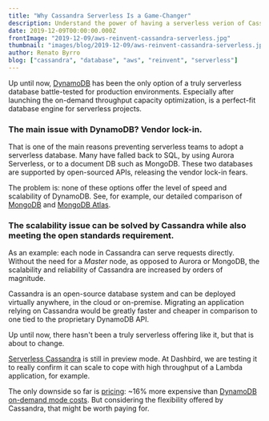 ```yaml
---
title: "Why Cassandra Serverless Is a Game-Changer"
description: Understand the power of having a serverless verion of Cassandra managed by AWS
date: 2019-12-09T00:00:00.000Z
frontImage: "2019-12-09/aws-reinvent-cassandra-serverless.jpg"
thumbnail: "images/blog/2019-12-09/aws-reinvent-cassandra-serverless.jpg"
author: Renato Byrro
blog: ["cassandra", "database", "aws", "reinvent", "serverless"]
---
```


Up until now, [DynamoDB](https://dashbird.io/knowledge-base/dynamodb/overview-and-main-concepts/?utm_source=dashbird-site&utm_medium=blog&utm_campaign=reinvent&utm_content=cassandra-serverless) has been the only option of a truly serverless database battle-tested for production environments. Especially after launching the on-demand throughput capacity optimization, is a perfect-fit database engine for serverless projects.

### The main issue with DynamoDB? **Vendor lock-in**.

That is one of the main reasons preventing serverless teams to adopt a serverless database. Many have falled back to SQL, by using Aurora Serverless, or to a document DB such as MongoDB. These two databases are supported by open-sourced APIs, releasing the vendor lock-in fears.

The problem is: none of these options offer the level of speed and scalability of DynamoDB. See, for example, our detailed comparison of [MongoDB](https://dashbird.io/knowledge-base/dynamodb/dynamodb-vs-mongodb/?utm_source=dashbird-site&utm_medium=blog&utm_campaign=reinvent&utm_content=cassandra-serverless) and [MongoDB Atlas](https://dashbird.io/knowledge-base/dynamodb/dynamodb-vs-mongo-atlas/?utm_source=dashbird-site&utm_medium=blog&utm_campaign=reinvent&utm_content=cassandra-serverless).

### The scalability issue can be solved by Cassandra while also meeting the open standards requirement.

As an example: each node in Cassandra can serve requests directly. Without the need for a _Master_ node, as opposed to Aurora or MongoDB, the scalability and reliability of Cassandra are increased by orders of magnitude.

Cassandra is an open-source database system and can be deployed virtually anywhere, in the cloud or on-premise. Migrating an application relying on Cassandra would be greatly faster and cheaper in comparison to one tied to the proprietary DynamoDB API.

Up until now, there hasn't been a truly serverless offering like it, but that is about to change.

[Serverless Cassandra](https://aws.amazon.com/mcs/) is still in preview mode. At Dashbird, we are testing it to really confirm it can scale to cope with high throughput of a Lambda application, for example.

The only downside so far is [pricing](https://aws.amazon.com/mcs/pricing/): ~16% more expensive than [DynamoDB on-demand mode costs](https://aws.amazon.com/dynamodb/pricing/on-demand/). But considering the flexibility offered by Cassandra, that might be worth paying for.
